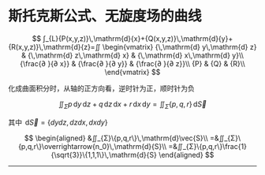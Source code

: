 # 斯托克斯公式、无旋度场的曲线

$$
∫_{L}{P(x,y,z)}\,\mathrm{d}{x}+{Q(x,y,z)}\,\mathrm{d}{y}+{R(x,y,z)}\,\mathrm{d}{z}=∬
\begin{vmatrix}
{\,\mathrm{d} y\,\mathrm{d} z} & {\,\mathrm{d} z\,\mathrm{d} x} & {\,\mathrm{d} x\,\mathrm{d} y}\\
{\frac{∂ }{∂ x}} & {\frac{∂ }{∂ y}} & {\frac{∂ }{∂ z}}\\
{P} & {Q} & {R}\\
\end{vmatrix}
$$

化成曲面积分时，从轴的正方向看，逆时针为正，顺时针为负

$$
∬_{Σ}p\,\mathrm{d}y\,\mathrm{d} z+q\,\mathrm{d} z\,\mathrm{d} x+r\,\mathrm{d} x\,\mathrm{d} y=∬_{Σ}\{p,q,r\}\,\mathrm{d}\vec{S}
$$

其中 $\,\mathrm{d} \vec{S}=\{dydz,dzdx,dxdy\}$

$$
\begin{aligned}
&∬_{Σ}\{p,q,r\}\,\mathrm{d}\vec{S}\\
=&∬_{Σ}\{p,q,r\}\overrightarrow{n_0}\,\mathrm{d}{S}\\
=&∬_{Σ}\{p,q,r\}\frac{1}{\sqrt{3}}\{1,1,1\}\,\mathrm{d}{S}
\end{aligned}
$$

---